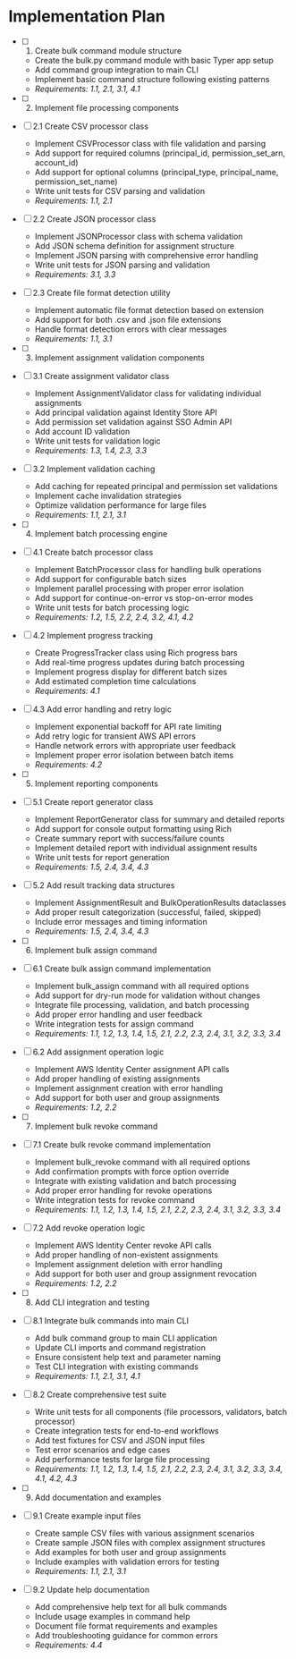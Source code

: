 # Implementation Plan

- [ ] 1. Create bulk command module structure
  - Create the bulk.py command module with basic Typer app setup
  - Add command group integration to main CLI
  - Implement basic command structure following existing patterns
  - _Requirements: 1.1, 2.1, 3.1, 4.1_

- [ ] 2. Implement file processing components
- [ ] 2.1 Create CSV processor class
  - Implement CSVProcessor class with file validation and parsing
  - Add support for required columns (principal_id, permission_set_arn, account_id)
  - Add support for optional columns (principal_type, principal_name, permission_set_name)
  - Write unit tests for CSV parsing and validation
  - _Requirements: 1.1, 2.1_

- [ ] 2.2 Create JSON processor class
  - Implement JSONProcessor class with schema validation
  - Add JSON schema definition for assignment structure
  - Implement JSON parsing with comprehensive error handling
  - Write unit tests for JSON parsing and validation
  - _Requirements: 3.1, 3.3_

- [ ] 2.3 Create file format detection utility
  - Implement automatic file format detection based on extension
  - Add support for both .csv and .json file extensions
  - Handle format detection errors with clear messages
  - _Requirements: 1.1, 3.1_

- [ ] 3. Implement assignment validation components
- [ ] 3.1 Create assignment validator class
  - Implement AssignmentValidator class for validating individual assignments
  - Add principal validation against Identity Store API
  - Add permission set validation against SSO Admin API
  - Add account ID validation
  - Write unit tests for validation logic
  - _Requirements: 1.3, 1.4, 2.3, 3.3_

- [ ] 3.2 Implement validation caching
  - Add caching for repeated principal and permission set validations
  - Implement cache invalidation strategies
  - Optimize validation performance for large files
  - _Requirements: 1.1, 2.1, 3.1_

- [ ] 4. Implement batch processing engine
- [ ] 4.1 Create batch processor class
  - Implement BatchProcessor class for handling bulk operations
  - Add support for configurable batch sizes
  - Implement parallel processing with proper error isolation
  - Add support for continue-on-error vs stop-on-error modes
  - Write unit tests for batch processing logic
  - _Requirements: 1.2, 1.5, 2.2, 2.4, 3.2, 4.1, 4.2_

- [ ] 4.2 Implement progress tracking
  - Create ProgressTracker class using Rich progress bars
  - Add real-time progress updates during batch processing
  - Implement progress display for different batch sizes
  - Add estimated completion time calculations
  - _Requirements: 4.1_

- [ ] 4.3 Add error handling and retry logic
  - Implement exponential backoff for API rate limiting
  - Add retry logic for transient AWS API errors
  - Handle network errors with appropriate user feedback
  - Implement proper error isolation between batch items
  - _Requirements: 4.2_

- [ ] 5. Implement reporting components
- [ ] 5.1 Create report generator class
  - Implement ReportGenerator class for summary and detailed reports
  - Add support for console output formatting using Rich
  - Create summary report with success/failure counts
  - Implement detailed report with individual assignment results
  - Write unit tests for report generation
  - _Requirements: 1.5, 2.4, 3.4, 4.3_

- [ ] 5.2 Add result tracking data structures
  - Implement AssignmentResult and BulkOperationResults dataclasses
  - Add proper result categorization (successful, failed, skipped)
  - Include error messages and timing information
  - _Requirements: 1.5, 2.4, 3.4, 4.3_

- [ ] 6. Implement bulk assign command
- [ ] 6.1 Create bulk assign command implementation
  - Implement bulk_assign command with all required options
  - Add support for dry-run mode for validation without changes
  - Integrate file processing, validation, and batch processing
  - Add proper error handling and user feedback
  - Write integration tests for assign command
  - _Requirements: 1.1, 1.2, 1.3, 1.4, 1.5, 2.1, 2.2, 2.3, 2.4, 3.1, 3.2, 3.3, 3.4_

- [ ] 6.2 Add assignment operation logic
  - Implement AWS Identity Center assignment API calls
  - Add proper handling of existing assignments
  - Implement assignment creation with error handling
  - Add support for both user and group assignments
  - _Requirements: 1.2, 2.2_

- [ ] 7. Implement bulk revoke command
- [ ] 7.1 Create bulk revoke command implementation
  - Implement bulk_revoke command with all required options
  - Add confirmation prompts with force option override
  - Integrate with existing validation and batch processing
  - Add proper error handling for revoke operations
  - Write integration tests for revoke command
  - _Requirements: 1.1, 1.2, 1.3, 1.4, 1.5, 2.1, 2.2, 2.3, 2.4, 3.1, 3.2, 3.3, 3.4_

- [ ] 7.2 Add revoke operation logic
  - Implement AWS Identity Center revoke API calls
  - Add proper handling of non-existent assignments
  - Implement assignment deletion with error handling
  - Add support for both user and group assignment revocation
  - _Requirements: 1.2, 2.2_

- [ ] 8. Add CLI integration and testing
- [ ] 8.1 Integrate bulk commands into main CLI
  - Add bulk command group to main CLI application
  - Update CLI imports and command registration
  - Ensure consistent help text and parameter naming
  - Test CLI integration with existing commands
  - _Requirements: 1.1, 2.1, 3.1, 4.1_

- [ ] 8.2 Create comprehensive test suite
  - Write unit tests for all components (file processors, validators, batch processor)
  - Create integration tests for end-to-end workflows
  - Add test fixtures for CSV and JSON input files
  - Test error scenarios and edge cases
  - Add performance tests for large file processing
  - _Requirements: 1.1, 1.2, 1.3, 1.4, 1.5, 2.1, 2.2, 2.3, 2.4, 3.1, 3.2, 3.3, 3.4, 4.1, 4.2, 4.3_

- [ ] 9. Add documentation and examples
- [ ] 9.1 Create example input files
  - Create sample CSV files with various assignment scenarios
  - Create sample JSON files with complex assignment structures
  - Add examples for both user and group assignments
  - Include examples with validation errors for testing
  - _Requirements: 1.1, 2.1, 3.1_

- [ ] 9.2 Update help documentation
  - Add comprehensive help text for all bulk commands
  - Include usage examples in command help
  - Document file format requirements and examples
  - Add troubleshooting guidance for common errors
  - _Requirements: 4.4_